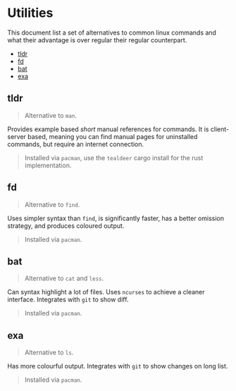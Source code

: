 # Utilities

This document list a set of alternatives to common linux commands and what their advantage is over
regular their regular counterpart.

* [tldr](#tldr)
* [fd](#fd)
* [bat](#bat)
* [exa](#exa)

## tldr

> Alternative to `man`.

Provides example based _short_ manual references for commands. It is client-server based, meaning
you can find manual pages for uninstalled commands, but require an internet connection.

> Installed via `pacman`, use the `tealdeer` cargo install for the rust implementation.


## fd

> Alternative to `find`.

Uses simpler syntax than `find`, is significantly faster, has a better omission strategy, and
produces coloured output.

> Installed via `pacman`.


## bat

> Alternative to `cat` and `less`.

Can syntax highlight a lot of files. Uses `ncurses` to achieve a cleaner interface. Integrates with
`git` to show diff.

> Installed via `pacman`.


## exa

> Alternative to `ls`.

Has more colourful output. Integrates with `git` to show changes on long list.

> Installed via `pacman`.
